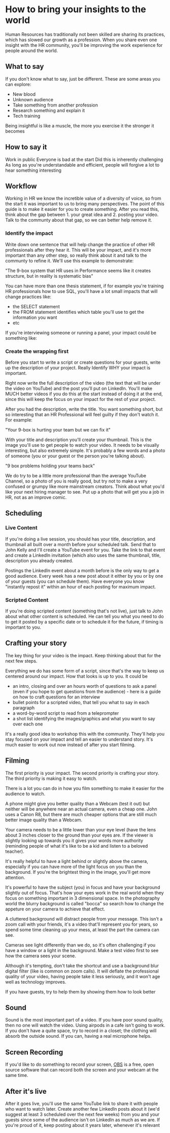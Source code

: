 # How to bring your insights to the world

Human Resources has traditionally not been skilled are sharing its practices, which has slowed our growth as a profession.  When you share even one insight with the HR community, you'll be improving the work experience for people around the world. 

## What to say

If you don't know what to say, just be different.  These are some areas you can explore: 
- New blood
- Unknown audience 
- Take something from another profession
- Research something and explain it
- Tech training

Being insightful is like a muscle, the more you exercise it the stronger it becomes

## How to say it

Work in public
Everyone is bad at the start
Did this is inherently challenging 
As long as you're understandable and efficient, people will forgive a lot to hear something interesting 

## Workflow

Working in HR we know the incretible value of a diversity of voice, so from the start it was important to us to bring many perspectives.  The point of this guide is to make it easier for you to create something.  After you read this, think about the gap between 1. your great idea and 2. posting your video.  Talk to the communty about that gap, so we can better help remove it. 

### Identify the impact

Write down one sentence that will help change the practice of other HR professionals after they hear it. This will be your impact, and it's more important than any other step, so really think about it and talk to the communty to refine it. We'll use this example to demonstrate:

"The 9-box system that HR uses in Performance seems like it creates structure, but in reality is systematic bias"

You can have more than one thesis statement, if for example you're training HR professionals how to use SQL, you'll have a lot small impacts that will change practices like:
- the SELECT statement 
- the FROM statement identifies which table you'll use to get the information you want
- etc

If you're interviewing someone or running a panel, your impact could be something like:

### Create the wrapping first

Before you start to write a script or create questions for your guests, write up the description of your project.  Really Identify WHY your impact is important.

Right now write the full description of the video (the text that will be under the video on YouTube) and the post you'll put on LinkedIn.  You'll make MUCH better videos if you do this at the start instead of doing it at the end, since this will keep the focus on your impact for the rest of your project. 

After you had the description, write the title.  You want something short, but so interesting that an HR Professional will feel guilty if they don't watch it. For example:

"Your 9-box is hurting your team but we can fix it"

With your title and description you'll create your thumbnail.  This is the image you'll use to get people to watch your video.  It needs to be visually interesting, but also extremely simple. It's probably a few words and a photo of someone (you or your guest or the person you're talking about).

"9 box problems holding your teams back"

We do try to be a little more professional than the average YouTube Channel, so a photo of you is really good, but try not to make a very confused or grumpy like more mainstream creators. Think about what you'd like your next hiring manager to see. Put up a photo that will get you a job in HR, not as an improve comic. 

## Scheduling

### Live Content 

If you're doing a live session, you should has your title, description, and thumbnail all built over a month before your scheduled talk. Send that to John Kelly and I'll create a YouTube event for you.  Take the link to that event and create a LinkedIn invitation (which also uses the same thumbnail, title, description you already created. 

Postings the LinkedIn event about a month before is the only way to get a good audience.  Every week has a new post about it either by you or by one of your guests (you can schedule them).  Have everyone you know "instantly repost it" within an hour of each posting for maximum impact. 


### Scripted Content

If you're doing scripted content (something that's not live), just talk to John about what other content is scheduled.  He can tell you what you need to do to get it posted by a specific date or to schedule it for the future, if timing is important to you. 

## Crafting your story

The key thing for your video is the impact. Keep thinking about that for the next few steps. 

Everything we do has some form of a script, since that's the way to keep us centered around our impact. How that looks is up to you. It could be
- an intro, closing and over an hours worth of questions to ask a panel (even if you hope to get questions from the audience) - here is a guide on how to craft questions for an interview 
- bullet points for a scripted video, that tell you what to say in each paragraph 
- a word-by-word script to read from a teleprompter
- a shot list identifying the images/graphics and what you want to say over each one

It's a really good idea to workshop this with the community. They'll help you stay focused on your impact and tell an easier to understand story.  It's much easier to work out now instead of after you start filming. 

## Filming 

The first priority is your impact. 
The second priority is crafting your story.
The third priority is making it easy to watch. 

There is a lot you can do in how you film something to make it easier for the audience to watch. 

A phone might give you better quality than a Webcam (test it out) but neither will be anywhere near an actual camera, even a cheap one.  John uses a Canon R8, but there are much cheaper options that are still much better image quality than a Webcam.

Your camera needs to be a little lower than your eye level (have the lens about 3 inches closer to the ground than your eyes are.  If the viewer is slightly looking up towards you it gives your words more authority (reminding people of what it's like to be a kid and listen to a beloved teacher).

It's really helpful to have a light behind or slightly above the camera, especially if you can have more of the light focus on you than the background. If you're the brightest thing in the image, you'll get more attention. 

It's powerful to have the subject (you) in focus and have your background slightly out of focus.   That's how your eyes work in the real world when they focus on something important in 3 dimensional space.  In the photography world the blurry background is called "bocca" so search how to change the appeture on your camera to achieve that effect.

A cluttered background will distract people from your message. This isn't a zoom call with your friends, it's a video that'll represent you for years, so spend some time cleaning up your mess, at least the part the camera can see. 

Cameras see light differently than we do, so it's often challenging if you have a window or a light in the background. Make a test video first to see how the camera sees your scene.

Although it's tempting, don't take the shortcut and use a background blur digital filter (like is common on zoom calls). It will deflate the professional quality of your video, having people take it less seriously, and it won't age well as technology improves.

If you have guests, try to help them by showing them how to look better 

## Sound

Sound is the most important part of a video.  If you have poor sound quality, then no one will watch the video.  Using airpods in a cafe isn't going to work.  If you don't have a quite space, try to record in a closet; the clothing will absorb the outside sound.  If you can, having a real microphone helps.

## Screen Recording

If you'd like to do something to record your screen, [OBS](https://obsproject.com/) is a free, open source software that can record both the screen and your webcam at the same time.

## After it's live

After it goes live, you'll use the same YouTube link to share it with people who want to watch later. Create another few LinkedIn posts about it (we'd suggest at least 3 scheduled over the next few weeks) from you and your guests since some of the audience isn't on LinkedIn as much as we are. If you're proud of it, keep posting about it years later, whenever it's relevant 

